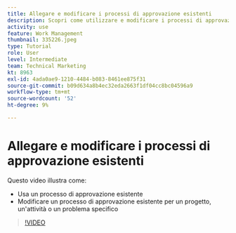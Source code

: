 ```yaml
---
title: Allegare e modificare i processi di approvazione esistenti
description: Scopri come utilizzare e modificare i processi di approvazione esistenti per progetti, attività o problemi in [!DNL  Workfront].
activity: use
feature: Work Management
thumbnail: 335226.jpeg
type: Tutorial
role: User
level: Intermediate
team: Technical Marketing
kt: 8963
exl-id: 4ada0ae9-1210-4484-b083-8461ee875f31
source-git-commit: b09d634a8b4ec32eda2663f1df04cc8bc04596a9
workflow-type: tm+mt
source-wordcount: '52'
ht-degree: 9%

---
```


# Allegare e modificare i processi di approvazione esistenti

Questo video illustra come:

* Usa un processo di approvazione esistente
* Modificare un processo di approvazione esistente per un progetto, un&#39;attività o un problema specifico

>[!VIDEO](https://video.tv.adobe.com/v/335226/?quality=12)

<!---
learn more URLS
--->

